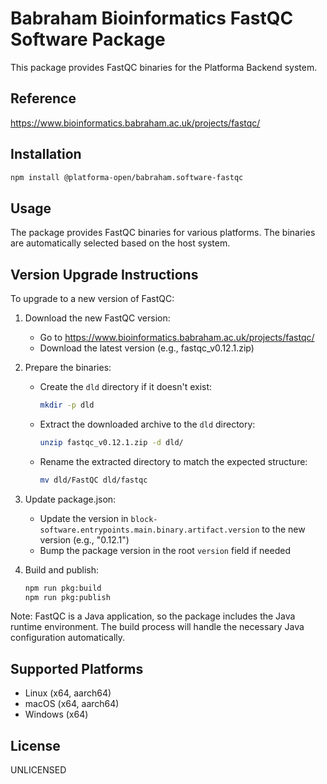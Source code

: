 # Babraham Bioinformatics FastQC Software Package

This package provides FastQC binaries for the Platforma Backend system.

## Reference
https://www.bioinformatics.babraham.ac.uk/projects/fastqc/

## Installation

```bash
npm install @platforma-open/babraham.software-fastqc
```

## Usage

The package provides FastQC binaries for various platforms. The binaries are automatically selected based on the host system.

## Version Upgrade Instructions

To upgrade to a new version of FastQC:

1. Download the new FastQC version:
   - Go to https://www.bioinformatics.babraham.ac.uk/projects/fastqc/
   - Download the latest version (e.g., fastqc_v0.12.1.zip)

2. Prepare the binaries:
   - Create the `dld` directory if it doesn't exist:
     ```bash
     mkdir -p dld
     ```
   - Extract the downloaded archive to the `dld` directory:
     ```bash
     unzip fastqc_v0.12.1.zip -d dld/
     ```
   - Rename the extracted directory to match the expected structure:
     ```bash
     mv dld/FastQC dld/fastqc
     ```

3. Update package.json:
   - Update the version in `block-software.entrypoints.main.binary.artifact.version` to the new version (e.g., "0.12.1")
   - Bump the package version in the root `version` field if needed

4. Build and publish:
   ```bash
   npm run pkg:build
   npm run pkg:publish
   ```

Note: FastQC is a Java application, so the package includes the Java runtime environment. The build process will handle the necessary Java configuration automatically.

## Supported Platforms

- Linux (x64, aarch64)
- macOS (x64, aarch64)
- Windows (x64)

## License

UNLICENSED 

